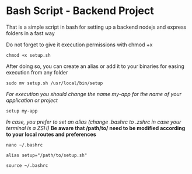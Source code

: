 # Bash Script - Backend Project

That is a simple script in bash for setting up a backend nodejs and express folders in a fast way

Do not forget to give it execution permissions with chmod +x

~~~
chmod +x setup.sh
~~~

After doing so, you can create an alias or add it to your binaries for easing execution from any folder

~~~
sudo mv setup.sh /usr/local/bin/setup
~~~


*For execution you should change the name my-app for the name of your application or project*

~~~
setup my-app
~~~

*In case, you prefer to set an alias (change .bashrc to .zshrc in case your terminal is a ZSH)*
**Be aware that /path/to/ need to be modified according to your local routes and preferences**

~~~
nano ~/.bashrc
~~~

~~~
alias setup="/path/to/setup.sh"
~~~

~~~
source ~/.bashrc
~~~

